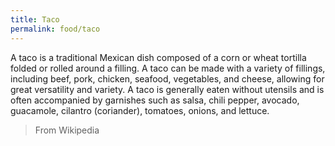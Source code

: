 ```yaml
---
title: Taco
permalink: food/taco
---
```


A taco is a traditional Mexican dish composed of a corn or wheat tortilla folded or rolled around a filling. A taco can be made with a variety of fillings, including beef, pork, chicken, seafood, vegetables, and cheese, allowing for great versatility and variety. A taco is generally eaten without utensils and is often accompanied by garnishes such as salsa, chili pepper, avocado, guacamole, cilantro (coriander), tomatoes, onions, and lettuce.

> From Wikipedia
